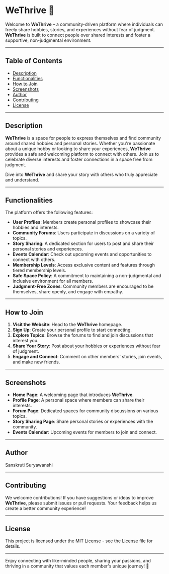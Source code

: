# WeThrive 🌱  
Welcome to **WeThrive** – a community-driven platform where individuals can freely share hobbies, stories, and experiences without fear of judgment. **WeThrive** is built to connect people over shared interests and foster a supportive, non-judgmental environment.

---

## Table of Contents  
- [Description](#description)  
- [Functionalities](#functionalities)  
- [How to Join](#how-to-join)  
- [Screenshots](#screenshots)  
- [Author](#author)  
- [Contributing](#contributing)  
- [License](#license)  

---

## Description  
**WeThrive** is a space for people to express themselves and find community around shared hobbies and personal stories. Whether you're passionate about a unique hobby or looking to share your experiences, **WeThrive** provides a safe and welcoming platform to connect with others. Join us to celebrate diverse interests and foster connections in a space free from judgment.

Dive into **WeThrive** and share your story with others who truly appreciate and understand.

---

## Functionalities  
The platform offers the following features:

- **User Profiles**: Members create personal profiles to showcase their hobbies and interests.  
- **Community Forums**: Users participate in discussions on a variety of topics.  
- **Story Sharing**: A dedicated section for users to post and share their personal stories and experiences.  
- **Events Calendar**: Check out upcoming events and opportunities to connect with others.  
- **Membership Levels**: Access exclusive content and features through tiered membership levels.  
- **Safe Space Policy**: A commitment to maintaining a non-judgmental and inclusive environment for all members.  
- **Judgment-Free Zones**: Community members are encouraged to be themselves, share openly, and engage with empathy.  

---

## How to Join  
1. **Visit the Website**: Head to the **WeThrive** homepage.
2. **Sign Up**: Create your personal profile to start connecting.
3. **Explore Topics**: Browse the forums to find and join discussions that interest you.
4. **Share Your Story**: Post about your hobbies or experiences without fear of judgment.
5. **Engage and Connect**: Comment on other members' stories, join events, and make new friends.

---

## Screenshots  
- **Home Page**: A welcoming page that introduces **WeThrive**.
- **Profile Page**: A personal space where members can share their interests.
- **Forum Page**: Dedicated spaces for community discussions on various topics.
- **Story Sharing Page**: Share personal stories or experiences with the community.
- **Events Calendar**: Upcoming events for members to join and connect.

---

## Author  
Sanskruti Suryawanshi  

---

## Contributing  
We welcome contributions! If you have suggestions or ideas to improve **WeThrive**, please submit issues or pull requests. Your feedback helps us create a better community experience!

---

## License  
This project is licensed under the MIT License - see the [License](LICENSE) file for details.

---

Enjoy connecting with like-minded people, sharing your passions, and thriving in a community that values each member's unique journey! 🌟
